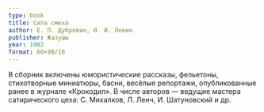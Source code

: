 ```yaml
---
type: book
title: Сила смеха
author: Е. П. Дубровин, И. И. Левин
publisher: Жазушы
year: 1982
format: 60×90/16
---
```


В сборник включены юмористические рассказы, фельетоны, стихотворные миниатюры, басни, весёлые репортажи, опубликованные ранее в журнале «Крокодил».
В числе авторов — ведущие мастера сатирического цеха: С. Михалков, Л. Ленч, И. Шатуновский и др.
